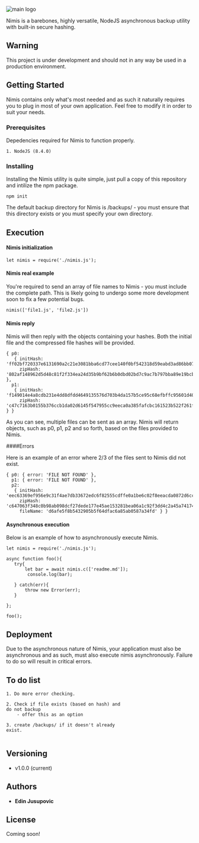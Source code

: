 ![main logo](https://i.imgur.com/5EBJAY7.png?raw=true "Main Logo")

Nimis is a barebones, highly versatile, NodeJS asynchronous backup utility with built-in secure hashing.

## Warning

This project is under development and should not in any way be used in a production environment. 

## Getting Started

Nimis contains only what's most needed and as such it naturally requires you to plug in most of your own application. Feel free to modify it in order to suit your needs. 

### Prerequisites

Depedencies required for Nimis to function properly. 

```
1. NodeJS (8.4.0)
```

### Installing

Installing the Nimis utility is quite simple, just pull a copy of this repository and intilize the npm package.

```
npm init 
```

The default backup directory for Nimis is /backups/ - you must ensure that this directory exists or you must specify your own directory. 

## Execution

#### Nimis initialization

```
let nimis = require('./nimis.js'); 
```

#### Nimis real example

You're required to send an array of file names to Nimis - you must include the complete path. This is likely going to undergo some more development soon to fix a few potential bugs. 

```
nimis(['file1.js', 'file2.js'])
```

#### Nimis reply 
Nimis will then reply with the objects containing your hashes. Both the initial file and the compressed file hashes will be provided.

```
{ p0: 
   { initHash: 'ff02bf720337e6131690a2c21e3081bba6cd77cee140f0bf542318d59eabd3ad86bb072fe88157de59ed0ee616c0670b68c527163bc53d5843b5997707815bab',
     zipHash: '802af148962d5d48c81f2f334ea24d35b9bf62b6b0dbd02bd7c9ac7b797bba89e19bcb55652598c0956d0f0814c0d3e4de5671e98c61b5c978cb93b89a4b769c' },
  p1: 
   { initHash: 'f149014e4a8cdb231e4dd8dfdd4649135576d703b4da157b5ce95c68efbffc95601d4016e542666fc8a08920084d6e6caeecf7d9b1f036f4230c57c7d64b31f9',
     zipHash: 'c47c7163b0155b376ccb1da02d6145f547955cc9eeca0a385fafcbc161523b522f261f717251d0ed905a7a891d6fc69e56adf5fe7c5ec5bdcbd2c13039fae53b' } }
```

As you can see, multiple files can be sent as an array. Nimis will return objects, such as p0, p1, p2 and so forth, based on the files provided to Nimis. 

####Errors

Here is an example of an error where 2/3 of the files sent to Nimis did not exist.

```
{ p0: { error: 'FILE NOT FOUND' },
  p1: { error: 'FILE NOT FOUND' },
  p2: 
   { initHash: 'eec63369ef956e9c31f4ae7db33672edc6f82555cdffe0a1be6c02f8eeacda0872d6ccf82cb3f78f4266d33c2be7493d585fe58f2e5db984b8501804d90fe6ef',
     zipHash: 'c647063f348c0b98ab098dcf27dede177e45ae153281bea06a1c92f3dd4c2a45a741747fa8c3673c158d5867aed8860c68c11bcf4d5604a119cabafef36a9996',
     fileName: 'd6afe5f8b5432905b5f64dfac6a85ab0587a34fd' } }
```


#### Asynchronous execution
Below is an example of how to asynchronously execute Nimis. 

```
let nimis = require('./nimis.js'); 

async function foo(){
   try{
       let bar = await nimis.c(['readme.md']); 
        console.log(bar);
       
   } catch(err){
       throw new Error(err); 
   }
    
}; 

foo();
```


## Deployment

Due to the asynchronous nature of Nimis, your application must also be asynchronous and as such, must also execute nimis asynchronously. Failure to do so will result in critical errors. 


## To do list

```
1. Do more error checking. 

2. Check if file exists (based on hash) and
do not backup 
    - offer this as an option 
    
3. create /backups/ if it doesn't already
exist. 
    
```

## Versioning

* v1.0.0 (current) 

## Authors

* **Edin Jusupovic** 


## License

Coming soon!


